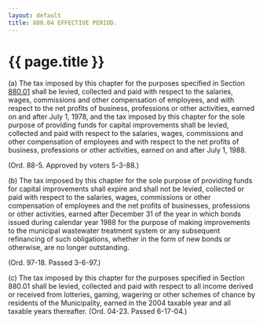 ```yaml
---
layout: default 
title: 880.04 EFFECTIVE PERIOD.
---
```


{{ page.title }}
================

​(a) The tax imposed by this chapter for the purposes specified in
Section [880.01](3f3c0442.html) shall be levied, collected and paid with
respect to the salaries, wages, commissions and other compensation of
employees, and with respect to the net profits of business, professions
or other activities, earned on and after July 1, 1978, and the tax
imposed by this chapter for the sole purpose of providing funds for
capital improvements shall be levied, collected and paid with respect to
the salaries, wages, commissions and other compensation of employees and
with respect to the net profits of business, professions or other
activities, earned on and after July 1, 1988.

(Ord. 88-5. Approved by voters 5-3-88.)

​(b) The tax imposed by this chapter for the sole purpose of providing
funds for capital improvements shall expire and shall not be levied,
collected or paid with respect to the salaries, wages, commissions or
other compensation of employees and the net profits of businesses,
professions or other activities, earned after December 31 of the year in
which bonds issued during calendar year 1988 for the purpose of making
improvements to the municipal wastewater treatment system or any
subsequent refinancing of such obligations, whether in the form of new
bonds or otherwise, are no longer outstanding.

(Ord. 97-18. Passed 3-6-97.)

​(c) The tax imposed by this chapter for the purposes specified in
Section 880.01 shall be levied, collected and paid with respect to all
income derived or received from lotteries, gaming, wagering or other
schemes of chance by residents of the Municipality, earned in the 2004
taxable year and all taxable years thereafter. (Ord. 04-23. Passed
6-17-04.)
